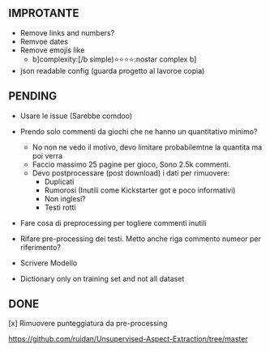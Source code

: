 ## IMPROTANTE

- Remove links and numbers?
- Remvoe dates
- Remove emojis like
    - b]complexity:[/b simple):star::star::star::star::nostar complex b]
- json readable config  (guarda progetto al lavoroe copia)

## PENDING

- Usare le issue (Sarebbe comdoo)
- Prendo solo commenti da giochi che ne hanno un quantitativo minimo?
    - No non ne vedo il motivo, devo limitare probabilemtne la quantita ma poi verra
    - Faccio massimo 25 pagine per gioco, Sono 2.5k commenti.
    - Devo postprocessare (post download) i dati per rimuovere:
        - Duplicati
        - Rumorosi (Inutili come Kickstarter got e poco informativi)
        - Non inglesi?
        - Testi rotti
- Fare cosa di preprocessing per togliere commenti inutili

- Rifare pre-processing dei testi. Metto anche riga commento numeor per riferimento?
- Scrivere Modello
- Dictionary only on training set and not all dataset

## DONE

[x] Rimuovere punteggiatura da pre-processing

https://github.com/ruidan/Unsupervised-Aspect-Extraction/tree/master